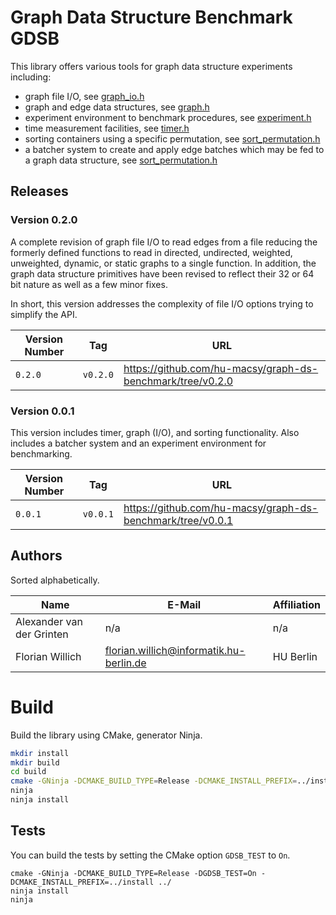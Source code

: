 # Graph Data Structure Benchmark GDSB

This library offers various tools for graph data structure experiments including:
- graph file I/O, see [graph_io.h](/include/gdsb/graph_io.h)
- graph and edge data structures, see [graph.h](/include/gdsb/graph.h)
- experiment environment to benchmark procedures, see
  [experiment.h](/include/gdsb/experiment.h)
- time measurement facilities, see [timer.h](/include/gdsb/timer.h)
- sorting containers using a specific permutation, see
  [sort_permutation.h](/include/gdsb/sort_permutation.h)
- a batcher system to create and apply edge batches which may be fed to a graph
  data structure, see [sort_permutation.h](/include/gdsb/batcher.h)

## Releases

### Version 0.2.0

A complete revision of graph file I/O to read edges from a file reducing the
formerly defined functions to read in directed, undirected, weighted,
unweighted, dynamic, or static graphs to a single function. In addition, the
graph data structure primitives have been revised to reflect their 32 or 64 bit
nature as well as a few minor fixes. 

In short, this version addresses the complexity of file I/O options trying to
simplify the API.

| Version Number           | Tag       | URL                                                        |
| -------------------------|-----------|------------------------------------------------------------|
| `0.2.0`                  | `v0.2.0`  | https://github.com/hu-macsy/graph-ds-benchmark/tree/v0.2.0 |

### Version 0.0.1

This version includes timer, graph (I/O), and sorting functionality. Also
includes a batcher system and an experiment environment for benchmarking.

| Version Number        | Tag       | URL                                                        |
| ----------------------|-----------|------------------------------------------------------------|
| `0.0.1`               | `v0.0.1`  | https://github.com/hu-macsy/graph-ds-benchmark/tree/v0.0.1 |

## Authors

Sorted alphabetically.

| Name                      | E-Mail                                  | Affiliation |
|---------------------------|-----------------------------------------|-------------|
| Alexander van der Grinten | n/a                                     | n/a         |
| Florian Willich           | florian.willich@informatik.hu-berlin.de | HU Berlin   |

# Build 

Build the library using CMake, generator Ninja.

```bash
mkdir install
mkdir build
cd build
cmake -GNinja -DCMAKE_BUILD_TYPE=Release -DCMAKE_INSTALL_PREFIX=../install ../
ninja
ninja install
```

## Tests


You can build the tests by setting the CMake option `GDSB_TEST` to `On`.

```
cmake -GNinja -DCMAKE_BUILD_TYPE=Release -DGDSB_TEST=On -DCMAKE_INSTALL_PREFIX=../install ../
ninja install
ninja
```
